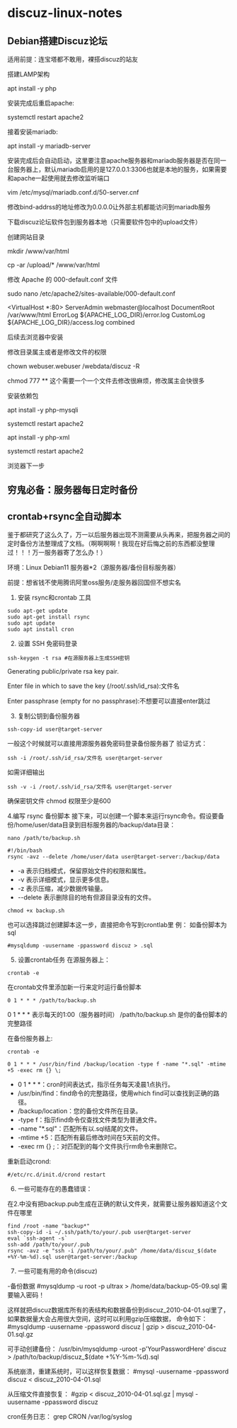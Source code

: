 # discuz-linux-notes
## Debian搭建Discuz论坛

适用前提：连宝塔都不敢用，裸搭discuz的站友

搭建LAMP架构

apt install -y php

安装完成后重启apache:

systemctl restart apache2

接着安装mariadb:

apt install -y mariadb-server

安装完成后会自动启动，这里要注意apache服务器和mariadb服务器是否在同一台服务器上，默认mariadb启用的是127.0.0.1:3306也就是本地的服务，如果需要和apache一起使用就去修改监听端口

vim /etc/mysql/mariadb.conf.d/50-server.cnf

修改bind-addrss的地址修改为0.0.0.0让外部主机都能访问到mariadb服务


下载discuz论坛软件包到服务器本地（只需要软件包中的upload文件）

创建网站目录

mkdir /www/var/html

cp -ar /upload/* /www/var/html


修改 Apache 的 000-default.conf 文件

sudo nano /etc/apache2/sites-available/000-default.conf

<VirtualHost *:80>
    ServerAdmin webmaster@localhost
    DocumentRoot /var/www/html
    ErrorLog ${APACHE_LOG_DIR}/error.log
    CustomLog ${APACHE_LOG_DIR}/access.log combined
</VirtualHost>


后续去浏览器中安装

修改目录属主或者是修改文件的权限

chown webuser.webuser /webdata/discuz -R

chmod 777 ** 这个需要一个一个文件去修改很麻烦，修改属主会快很多

安装依赖包

apt install -y php-mysqli

systemctl restart apache2

apt install -y php-xml

systemctl restart apache2

浏览器下一步




## 穷鬼必备：服务器每日定时备份
## crontab+rsync全自动脚本
鉴于都研究了这么久了，万一以后服务器出现不测需要从头再来，把服务器之间的定时备份方法整理成了文档。（啊啊啊啊！我现在好后悔之前的东西都没整理过！！！万一服务器寄了怎么办！）

环境：Linux Debian11 服务器*2（源服务器/备份目标服务器）

前提：想省钱不使用腾讯阿里oss服务/走服务器回国但不想实名


1. 安装 rsync和crontab 工具
```
sudo apt-get update
sudo apt-get install rsync
sudo apt update
sudo apt install cron
```

2. 设置 SSH 免密码登录
```
ssh-keygen -t rsa #在源服务器上生成SSH密钥
```
Generating public/private rsa key pair.

Enter file in which to save the key (/root/.ssh/id_rsa):文件名

Enter passphrase (empty for no passphrase):不想要可以直接enter跳过


3. 复制公钥到备份服务器
```
ssh-copy-id user@target-server
```
一般这个时候就可以直接用源服务器免密码登录备份服务器了
验证方式：
```
ssh -i /root/.ssh/id_rsa/文件名 user@target-server
```
如需详细输出
```
ssh -v -i /root/.ssh/id_rsa/文件名 user@target-server
```
确保密钥文件 chmod 权限至少是600


4.编写 rsync 备份脚本
接下来，可以创建一个脚本来运行rsync命令。假设要备份/home/user/data目录到目标服务器的/backup/data目录：
```
nano /path/to/backup.sh
```
```
#!/bin/bash
rsync -avz --delete /home/user/data user@target-server:/backup/data
```
- -a 表示归档模式，保留原始文件的权限和属性。
- -v 表示详细模式，显示更多信息。
- -z 表示压缩，减少数据传输量。
- --delete 表示删除目的地有但源目录没有的文件。

```
chmod +x backup.sh
```
也可以选择跳过创建脚本这一步，直接把命令写到crontlab里
例：
如备份脚本为sql
```
#mysqldump -uusername -ppassword discuz > .sql
```

5. 设置crontab任务
在源服务器上：
```
crontab -e
```

在crontab文件里添加新一行来定时运行备份脚本
```
0 1 * * * /path/to/backup.sh
```
0 1 * * * 表示每天的1:00（服务器时间）
/path/to/backup.sh 是你的备份脚本的完整路径

在备份服务器上:
```
crontab -e
```
```
0 1 * * * /usr/bin/find /backup/location -type f -name "*.sql" -mtime +5 -exec rm {} \;
```
- 0 1 * * *：cron时间表达式，指示任务每天凌晨1点执行。
- /usr/bin/find：find命令的完整路径，使用which find可以查找到正确的路径。
- /backup/location：您的备份文件所在目录。
- -type f：指示find命令仅查找文件类型为普通文件。
- -name "*.sql"：匹配所有以.sql结尾的文件。
- -mtime +5：匹配所有最后修改时间在5天前的文件。
- -exec rm {} \;：对匹配到的每个文件执行rm命令来删除它。

重新启动crond:
```
#/etc/rc.d/init.d/crond restart
````


6. 一些可能存在的愚蠢错误：

在2.中没有把backup.pub生成在正确的默认文件夹，就需要让服务器知道这个文件在哪里
```
find /root -name "backup*"
ssh-copy-id -i ~/.ssh/path/to/your/.pub user@target-server
eval `ssh-agent -s`
ssh-add /path/to/your/.pub
rsync -avz -e "ssh -i /path/to/your/.pub" /home/data/discuz_$(date +%Y-%m-%d).sql user@target-server:/backup
```

7. 一些可能有用的命令(discuz)

-备份数据
#mysqldump -u root -p ultrax > /home/data/backup-05-09.sql
需要输入密码！

这样就把discuz数据库所有的表结构和数据备份到discuz_2010-04-01.sql里了，
如果数据量大会占用很大空间，这时可以利用gzip压缩数据，
命令如下：
#mysqldump -uusername -ppassword discuz | gzip > discuz_2010-04-01.sql.gz

可手动创建备份：
/usr/bin/mysqldump -uroot -p'YourPasswordHere' discuz > /path/to/backup/discuz_$(date +%Y-%m-%d).sql

系统崩溃，重建系统时，可以这样恢复数据：
#mysql -uusername -ppassword discuz < discuz_2010-04-01.sql

从压缩文件直接恢复：
#gzip < discuz_2010-04-01.sql.gz | mysql -uusername -ppassword discuz

cron任务日志：
grep CRON /var/log/syslog








